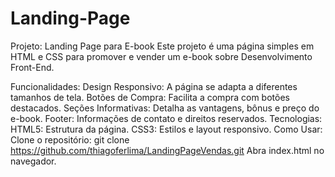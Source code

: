 # Landing-Page
Projeto: Landing Page para E-book
Este projeto é uma página simples em HTML e CSS para promover e vender um e-book sobre Desenvolvimento Front-End.

Funcionalidades:
Design Responsivo: A página se adapta a diferentes tamanhos de tela.
Botões de Compra: Facilita a compra com botões destacados.
Seções Informativas: Detalha as vantagens, bônus e preço do e-book.
Footer: Informações de contato e direitos reservados.
Tecnologias:
HTML5: Estrutura da página.
CSS3: Estilos e layout responsivo.
Como Usar:
Clone o repositório: git clone https://github.com/thiagoferlima/LandingPageVendas.git
Abra index.html no navegador.

